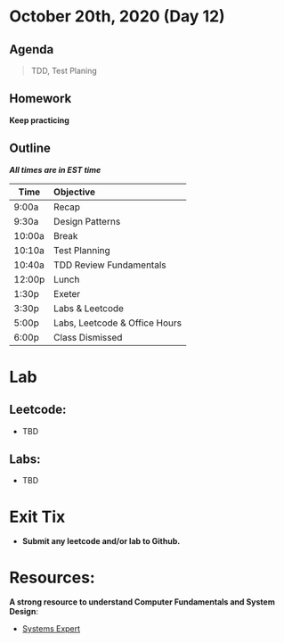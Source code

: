 # October 20th, 2020 (Day 12)

## Agenda
> TDD, Test Planing

## Homework 
**Keep practicing**

## Outline
_**All times are in EST time**_

| Time   | Objective                        |
| -------|:---------------------------------|
| 9:00a  | Recap                            |
| 9:30a  | Design Patterns                  |    
| 10:00a | Break                            |
| 10:10a | Test Planning                    |
| 10:40a | TDD Review Fundamentals          |
| 12:00p | Lunch                            |
| 1:30p  | Exeter                           | 
| 3:30p  | Labs & Leetcode                  |
| 5:00p  | Labs, Leetcode & Office Hours    |
| 6:00p  | Class Dismissed                  |
# Lab
  ## Leetcode:
  - TBD 
  
  ## Labs:
  - TBD

# Exit Tix 
  - **Submit any leetcode and/or lab to Github.**

# Resources:
**A strong resource to understand Computer Fundamentals and System Design**:
- [Systems Expert](https://www.algoexpert.io/systems/product)